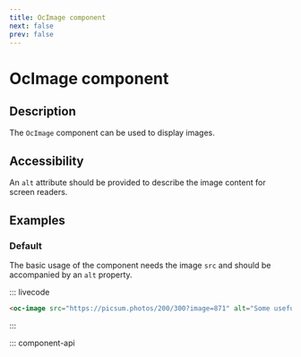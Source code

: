 ```yaml
---
title: OcImage component
next: false
prev: false
---
```


# OcImage component

## Description

The `OcImage` component can be used to display images.

## Accessibility

An `alt` attribute should be provided to describe the image content for screen readers.

## Examples

### Default

The basic usage of the component needs the image `src` and should be accompanied by an `alt` property.

::: livecode

```html
<oc-image src="https://picsum.photos/200/300?image=871" alt="Some useful description" />
```

:::

::: component-api

